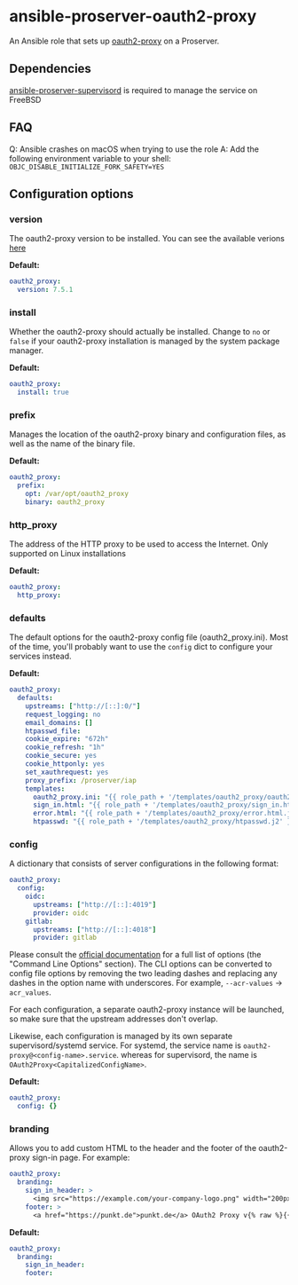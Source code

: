 # ansible-proserver-oauth2-proxy
An Ansible role that sets up [oauth2-proxy](https://github.com/oauth2-proxy/oauth2-proxy) on a Proserver.

## Dependencies
[ansible-proserver-supervisord](https://github.com/punktDe/ansible-proserver-supervisord) is required to manage the service on FreeBSD

## FAQ
Q: Ansible crashes on macOS when trying to use the role
A: Add the following environment variable to your shell: `OBJC_DISABLE_INITIALIZE_FORK_SAFETY=YES`

## Configuration options
### version
The oauth2-proxy version to be installed. You can see the available verions [here](https://github.com/oauth2-proxy/oauth2-proxy/tags)

**Default:**
```yaml
oauth2_proxy:
  version: 7.5.1
```

### install
Whether the oauth2-proxy should actually be installed. Change to `no` or `false` if your oauth2-proxy installation is managed by the system package manager.

**Default:**
```yaml
oauth2_proxy:
  install: true
```

### prefix
Manages the location of the oauth2-proxy binary and configuration files, as well as the name of the binary file.

**Default:**
```yaml
oauth2_proxy:
  prefix:
    opt: /var/opt/oauth2_proxy
    binary: oauth2_proxy
```


### http_proxy
The address of the HTTP proxy to be used to access the Internet. Only supported on Linux installations

**Default:**
```yaml
oauth2_proxy:
  http_proxy:
```

### defaults
The default options for the oauth2-proxy config file (oauth2_proxy.ini). Most of the time, you'll probably want to use the `config` dict to configure your services instead.

**Default:**
```yaml
oauth2_proxy:
  defaults:
    upstreams: ["http://[::]:0/"]
    request_logging: no
    email_domains: []
    htpasswd_file:
    cookie_expire: "672h"
    cookie_refresh: "1h"
    cookie_secure: yes
    cookie_httponly: yes
    set_xauthrequest: yes
    proxy_prefix: /proserver/iap
    templates:
      oauth2_proxy.ini: "{{ role_path + '/templates/oauth2_proxy/oauth2_proxy.ini.j2' }}"
      sign_in.html: "{{ role_path + '/templates/oauth2_proxy/sign_in.html.j2' }}"
      error.html: "{{ role_path + '/templates/oauth2_proxy/error.html.j2' }}"
      htpasswd: "{{ role_path + '/templates/oauth2_proxy/htpasswd.j2' }}"
```

### config
A dictionary that consists of server configurations in the following format:

```yaml
oauth2_proxy:
  config:
    oidc:
      upstreams: ["http://[::]:4019"]
      provider: oidc
    gitlab:
      upstreams: ["http://[::]:4018"]
      provider: gitlab
```

Please consult the [official documentation](https://oauth2-proxy.github.io/oauth2-proxy/docs/configuration/overview#command-line-options) for a full list of options (the "Command Line Options" section). The CLI options can be converted to config file options by removing the two leading dashes and replacing any dashes in the option name with underscores. For example, `--acr-values` -> `acr_values`.

For each configuration, a separate oauth2-proxy instance will be launched, so make sure that the upstream addresses don't overlap.

Likewise, each configuration is managed by its own separate supervisord/systemd service. For systemd, the service name is `oauth2-proxy@<config-name>.service`. whereas for supervisord, the name is `OAuth2Proxy<CapitalizedConfigName>`.

**Default:**
```yaml
oauth2_proxy:
  config: {}
```


### branding

Allows you to add custom HTML to the header and the footer of the oauth2-proxy sign-in page. For example:

```yaml
oauth2_proxy:
  branding:
    sign_in_header: >
      <img src="https://example.com/your-company-logo.png" width="200px"/>
    footer: >
      <a href="https://punkt.de">punkt.de</a> OAuth2 Proxy v{% raw %}{{.Version}}{% endraw %}
```

**Default:**
```yaml
oauth2_proxy:
  branding:
    sign_in_header:
    footer:
```

